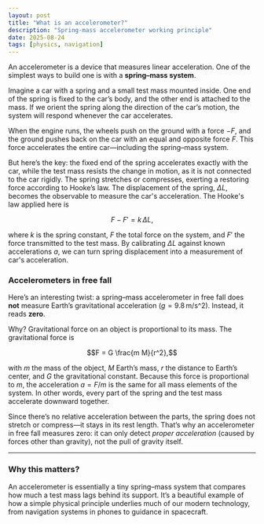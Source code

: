 ```yaml
---
layout: post
title: "What is an accelerometer?"
description: "Spring-mass accelerometer working principle"
date: 2025-08-24
tags: [physics, navigation]
---
```


An accelerometer is a device that measures linear acceleration. One of the simplest ways to build one is with a **spring–mass system**.  

Imagine a car with a spring and a small test mass mounted inside. One end of the spring is fixed to the car’s body, and the other end is attached to the mass. If we orient the spring along the direction of the car’s motion, the system will respond whenever the car accelerates.  
<!--more-->
When the engine runs, the wheels push on the ground with a force $-F$, and the ground pushes back on the car with an equal and opposite force $F$. This force accelerates the entire car—including the spring–mass system.  

But here’s the key: the fixed end of the spring accelerates exactly with the car, while the test mass resists the change in motion, as it is not connected to the car rigidly. The spring stretches or compresses, exerting a restoring force according to Hooke’s law. The displacement of the spring, $\Delta L$, becomes the observable to measure the car's acceleration. The Hooke's law applied here is

$$F - F' = k \, \Delta L,$$

where $k$ is the spring constant, $F$ the total force on the system, and $F'$ the force transmitted to the test mass. By calibrating $\Delta L$ against known accelerations $a$, we can turn spring displacement into a measurement of car's acceleration.


### Accelerometers in free fall

Here’s an interesting twist: a spring–mass accelerometer in free fall does **not** measure Earth’s gravitational acceleration ($g = 9.8 \,\text{m/s^2}$). Instead, it reads **zero**.  

Why? Gravitational force on an object is proportional to its mass. The gravitational force is  

$$F = G \frac{m M}{r^2},$$  

with $m$ the mass of the object, $M$ Earth’s mass, $r$ the distance to Earth’s center, and $G$ the gravitational constant. Because this force is proportional to $m$, the acceleration $a = F/m$ is the same for all mass elements of the system. In other words, every part of the spring and the test mass accelerate downward together.

Since there’s no relative acceleration between the parts, the spring does not stretch or compress—it stays in its rest length. That’s why an accelerometer in free fall measures zero: it can only detect *proper acceleration* (caused by forces other than gravity), not the pull of gravity itself.  

---

### Why this matters?

An accelerometer is essentially a tiny spring–mass system that compares how much a test mass lags behind its support. It’s a beautiful example of how a simple physical principle underlies much of our modern technology, from navigation systems in phones to guidance in spacecraft.